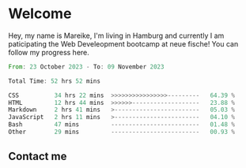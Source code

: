 # Welcome

Hey, my name is Mareike, I'm living in Hamburg and currently I am paticipating the Web Develeopment bootcamp at neue fische!
You can follow my progress here.

<!--START_SECTION:waka-->

```rust
From: 23 October 2023 - To: 09 November 2023

Total Time: 52 hrs 52 mins

CSS          34 hrs 22 mins  >>>>>>>>>>>>>>>>---------   64.39 %
HTML         12 hrs 44 mins  >>>>>>-------------------   23.88 %
Markdown     2 hrs 41 mins   >------------------------   05.03 %
JavaScript   2 hrs 11 mins   >------------------------   04.10 %
Bash         47 mins         -------------------------   01.48 %
Other        29 mins         -------------------------   00.93 %
```

<!--END_SECTION:waka-->

## Contact me



